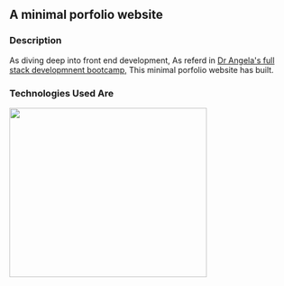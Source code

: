 <h2>A minimal porfolio website</h2>
<h3>Description</h3>
<p> As diving deep into front end development, As referd in <a href="https://www.udemy.com/course/the-complete-web-development-bootcamp">  Dr Angela's full stack 
 developmnent bootcamp,</a>  This minimal porfolio website has built.
<h3>Technologies Used Are</h3>
 <img src="https://upload.wikimedia.org/wikipedia/commons/thumb/1/10/CSS3_and_HTML5_logos_and_wordmarks.svg/1187px-CSS3_and_HTML5_logos_and_wordmarks.svg.png?20150111171555" height="300px" width="350px">

